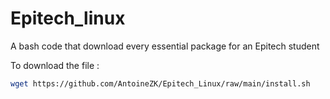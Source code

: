 # Epitech_linux
A bash code that download every essential package for an Epitech student

To download the file : 
```sh
wget https://github.com/AntoineZK/Epitech_Linux/raw/main/install.sh
```
